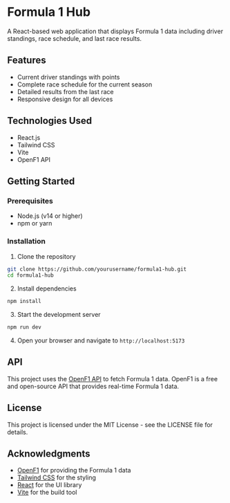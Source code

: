 # Formula 1 Hub

A React-based web application that displays Formula 1 data including driver standings, race schedule, and last race results.

## Features

- Current driver standings with points
- Complete race schedule for the current season
- Detailed results from the last race
- Responsive design for all devices

## Technologies Used

- React.js
- Tailwind CSS
- Vite
- OpenF1 API

## Getting Started

### Prerequisites

- Node.js (v14 or higher)
- npm or yarn

### Installation

1. Clone the repository

```bash
git clone https://github.com/yourusername/formula1-hub.git
cd formula1-hub
```

2. Install dependencies

```bash
npm install
```

3. Start the development server

```bash
npm run dev
```

4. Open your browser and navigate to `http://localhost:5173`

## API

This project uses the [OpenF1 API](https://openf1.org) to fetch Formula 1 data. OpenF1 is a free and open-source API that provides real-time Formula 1 data.

## License

This project is licensed under the MIT License - see the LICENSE file for details.

## Acknowledgments

- [OpenF1](https://openf1.org) for providing the Formula 1 data
- [Tailwind CSS](https://tailwindcss.com/) for the styling
- [React](https://reactjs.org/) for the UI library
- [Vite](https://vitejs.dev/) for the build tool

